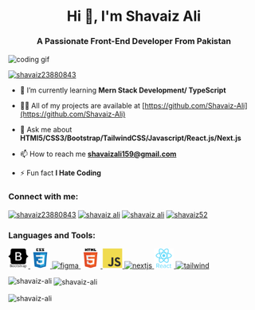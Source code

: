 <h1 align="center">Hi 👋, I'm Shavaiz Ali</h1>
<h3 align="center">A Passionate Front-End Developer From Pakistan</h3>


<p align="left"> <img alt="coding gif" align="center" src="https://camo.githubusercontent.com/ba9f3bd30647e352a3f5e1e45eb45c6ec7bad6155cd16aaedf4a426738da0ca5/68747470733a2f2f696e646f616e616c79746963612e636f6d2f7374617469632f696d616765732f62616e6e6572722e676966"></p>

<p align="left"> <a href="https://twitter.com/shavaiz23880843" target="blank"><img src="https://img.shields.io/twitter/follow/shavaiz23880843?logo=twitter&style=for-the-badge" alt="shavaiz23880843" /></a> </p>

- 🌱 I’m currently learning **Mern Stack Development/ TypeScript**

- 👨‍💻 All of my projects are available at [https://github.com/Shavaiz-Ali](https://github.com/Shavaiz-Ali)

- 💬 Ask me about **HTMl5/CSS3/Bootstrap/TailwindCSS/Javascript/React.js/Next.js**

- 📫 How to reach me **shavaizali159@gmail.com**

- ⚡ Fun fact **I Hate Coding**

<h3 align="left">Connect with me:</h3>
<p align="left">
<a href="https://twitter.com/shavaiz23880843" target="blank"><img align="center" src="https://raw.githubusercontent.com/rahuldkjain/github-profile-readme-generator/master/src/images/icons/Social/twitter.svg" alt="shavaiz23880843" height="30" width="40" /></a>
<a href="https://linkedin.com/in/shavaiz ali" target="blank"><img align="center" src="https://raw.githubusercontent.com/rahuldkjain/github-profile-readme-generator/master/src/images/icons/Social/linked-in-alt.svg" alt="shavaiz ali" height="30" width="40" /></a>
<a href="https://fb.com/shavaiz ali" target="blank"><img align="center" src="https://raw.githubusercontent.com/rahuldkjain/github-profile-readme-generator/master/src/images/icons/Social/facebook.svg" alt="shavaiz ali" height="30" width="40" /></a>
<a href="https://instagram.com/shavaiz52" target="blank"><img align="center" src="https://raw.githubusercontent.com/rahuldkjain/github-profile-readme-generator/master/src/images/icons/Social/instagram.svg" alt="shavaiz52" height="30" width="40" /></a>
</p>

<h3 align="left">Languages and Tools:</h3>
<p align="left"> <a href="https://getbootstrap.com" target="_blank" rel="noreferrer"> <img src="https://raw.githubusercontent.com/devicons/devicon/master/icons/bootstrap/bootstrap-plain-wordmark.svg" alt="bootstrap" width="40" height="40"/> </a> <a href="https://www.w3schools.com/css/" target="_blank" rel="noreferrer"> <img src="https://raw.githubusercontent.com/devicons/devicon/master/icons/css3/css3-original-wordmark.svg" alt="css3" width="40" height="40"/> </a> <a href="https://www.figma.com/" target="_blank" rel="noreferrer"> <img src="https://www.vectorlogo.zone/logos/figma/figma-icon.svg" alt="figma" width="40" height="40"/> </a> <a href="https://www.w3.org/html/" target="_blank" rel="noreferrer"> <img src="https://raw.githubusercontent.com/devicons/devicon/master/icons/html5/html5-original-wordmark.svg" alt="html5" width="40" height="40"/> </a> <a href="https://developer.mozilla.org/en-US/docs/Web/JavaScript" target="_blank" rel="noreferrer"> <img src="https://raw.githubusercontent.com/devicons/devicon/master/icons/javascript/javascript-original.svg" alt="javascript" width="40" height="40"/> </a> <a href="https://nextjs.org/" target="_blank" rel="noreferrer"> <img src="https://cdn.worldvectorlogo.com/logos/nextjs-2.svg" alt="nextjs" width="40" height="40"/> </a> <a href="https://reactjs.org/" target="_blank" rel="noreferrer"> <img src="https://raw.githubusercontent.com/devicons/devicon/master/icons/react/react-original-wordmark.svg" alt="react" width="40" height="40"/> </a> <a href="https://tailwindcss.com/" target="_blank" rel="noreferrer"> <img src="https://www.vectorlogo.zone/logos/tailwindcss/tailwindcss-icon.svg" alt="tailwind" width="40" height="40"/> </a> </p>

<p><img align="left" src="https://github-readme-stats.vercel.app/api/top-langs?username=shavaiz-ali&show_icons=true&locale=en&layout=compact" alt="shavaiz-ali" /></p>

<p>&nbsp;<img align="center" src="https://github-readme-stats.vercel.app/api?username=shavaiz-ali&show_icons=true&locale=en" alt="shavaiz-ali" /></p>

<p><img align="center" src="https://github-readme-streak-stats.herokuapp.com/?user=shavaiz-ali&" alt="shavaiz-ali" /></p>
